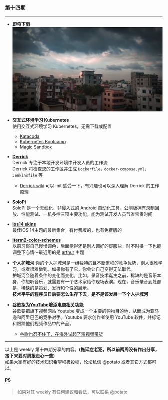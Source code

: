 ### 第十四期
--- 
- **即将下雨**  
![rain](img/rain.jpg)

- **交互式环境学习 Kubernetes**  
使用交互式环境学习 Kubernetes，无需下载或配置 
    - [Katacoda](https://www.katacoda.com/courses/kubernetes)
    - [Kubernetes Bootcamp](https://kubernetesbootcamp.github.io/kubernetes-bootcamp/index.html)
    - [Magic Sandbox](https://www.msb.com/)

- **[Derrick](https://github.com/alibaba/derrick)**  
Derrick 专注于本地开发环境中开发人员的工作流  
Derrick 将检查您的工作区并生成 `Dockerfile，docker-compose.yml，Jenkinsfile` 等
    - [Derrick wiki](https://github.com/alibaba/derrick/wiki/%E9%A6%96%E9%A1%B5)
    可以 init 感受一下，有兴趣也可以深入理解 Derrick 的工作原理

- **[SoloPi](https://github.com/alipay/SoloPi)**    
SoloPi 是一个无线化、非侵入式的 Android 自动化工具，公测版拥有录制回放、性能测试、一机多控三项主要功能，能为测试开发人员节省宝贵时间

- **[ios14 skins](https://ios-skins.com/)**  
最佳iOS 14主题的最新集合，有付费版的，也有免费版的

- **[Iterm2-color-schemes](https://iterm2colorschemes.com/)**  
以前习惯自己慢慢调色，后面觉得还是别人调好的舒服些，时不时换一下也能调整下心情～最近用的是 [arthur](https://raw.githubusercontent.com/mbadolato/iTerm2-Color-Schemes/master/schemes/Arthur.itermcolors) 主题

- **[个人护城河](http://www.ruanyifeng.com/blog/2020/09/weekly-issue-127.html)**
你的个人护城河是一组独特的且不断累积的竞争优势，别人很难学习，或者很难做到。如果你有了它，你会让自己变得无法取代。  
护城河会随着条件的变化而变化。比如，录音技术诞生之前，稀缺的是音乐本身，你想听音乐，就需要有一个艺术家给你现场表演。现在，音乐录音到处都是，稀缺的是策划、发行和个性的展示。    
**技术平平的程序员日后要怎么生存下去，是不是该发展一下个人护城河**

- **[谷歌拟为YouTube增添电商相关功能](http://www.dsb.cn/129057.html)**  
谷歌要把旗下视频网站 Youtube 变成一个主要的购物目的地，从而成为亚马逊和阿里巴巴的竞争对手。Youtube 要求创作者使用 YouTube 软件，并标记和跟踪他们视频作品中的产品。
    - [谷歌也忍不住了，在海外试起了短视频带货](https://tech.sina.cn/2020-08-11/detail-iivhvpwy0387924.d.html)

--- 

以上是 weekly 第十四期分享的内容。**(拖延症老犯，所以前两周没有作出分享，接下来要对周报走心一些)**  
如果大家有好的技术知识希望积极投稿，论坛私信 @potato 或者其它方式都可以。

#### **PS**
>如果对其 weekly 有任何建议和看法，可以联系 @potato